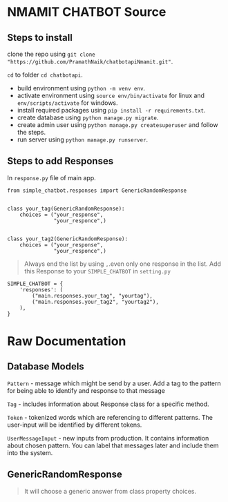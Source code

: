 # NMAMIT CHATBOT Source
## Steps to install
clone the repo using ```git clone "https://github.com/PramathNaik/chatbotapiNmamit.git"```.

```cd``` to folder ```cd chatbotapi```.

- build environment using ```python -m venv env```.
- activate environment using ```source env/bin/activate``` for linux and ```env/scripts/activate``` for windows.
- install required packages using ```pip install -r requirements.txt```.
- create database using ```python manage.py migrate```.
- create admin user using ```python manage.py createsuperuser``` and follow the steps.
- run server using ```python manage.py runserver```.


## Steps to add Responses
In ```response.py``` file of main app.
```
from simple_chatbot.responses import GenericRandomResponse


class your_tag(GenericRandomResponse):
    choices = ("your_response",
               "your_responce",)


class your_tag2(GenericRandomResponse):
    choices = ("your_response",
               "your_responce",)
```               
> Always end the list by using ```,```.even only one response in the list.
Add this Response to your ```SIMPLE_CHATBOT``` in ```setting.py```

```
SIMPLE_CHATBOT = {
    'responses': (
        ("main.responses.your_tag", "yourtag"),
        ("main.responses.your_tag2", "yourtag2"),
    ),
}
```
# Raw Documentation

## Database Models

```Pattern``` - message which might be send by a user. Add a tag to the pattern for being able to identify and response to that message

```Tag``` - includes information about Response class for a specific method.

```Token``` - tokenized words which are referencing to different patterns. The user-input will be identified by different tokens.

```UserMessageInput``` - new inputs from production. It contains information about chosen pattern. You can label that messages later and include them into the system.

## GenericRandomResponse
> It will choose a generic answer from class property choices.

